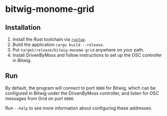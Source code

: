 # bitwig-monome-grid

## Installation

1. Install the Rust toolchain via [`rustup`](https://rustup.rs/).
2. Build the application `cargo build --release`.
3. Put `target/release/bitwig-monome-grid` anywhere on your path.
4. Install DrivenByMoss and follow instructions to set up the OSC controller
in Bitwig.

## Run

By default, the program will connect to port `9000` for Bitwig, which
can be configured in Bitwig under the DrivenByMoss controller, and listen
for OSC messages from Grid on port `8000`.

Run `--help` to see more information about configuring these addresses.